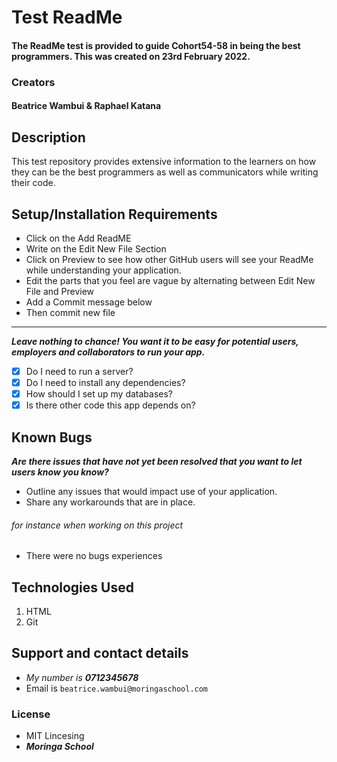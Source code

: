 
# Test ReadMe
#### The ReadMe test is provided to guide Cohort54-58 in being the best programmers. This was created on 23rd February 2022.
### Creators
####  Beatrice Wambui & Raphael Katana
## Description
This test repository provides extensive information to the learners on how they can be the best programmers as well as communicators while writing their code. 
## Setup/Installation Requirements
* Click on the Add ReadME
* Write on the Edit New File Section
* Click on Preview to see how other GitHub users will see your ReadMe while understanding your application.
* Edit the parts that you feel are vague by alternating between Edit New File and Preview
* Add a Commit message below
* Then commit new file
----
_**Leave nothing to chance! You want it to be easy for potential users, employers and collaborators to run your app.**_
- [x] Do I need to run a server? 
- [x] Do I need to install any dependencies? 
- [x] How should I set up my databases? 
- [x] Is there other code this app depends on?
## Known Bugs
_**Are there issues that have not yet been resolved that you want to let users know you know?**_ 
* Outline any issues that would impact use of your application. 
* Share any workarounds that are in place. 
###### for instance when working on this project
* There were no bugs experiences
## Technologies Used
1. HTML 
2. Git

## Support and contact details
* _My number is **0712345678**_
* Email is `beatrice.wambui@moringaschool.com`
### License
* MIT Lincesing 
* _**Moringa School**_
